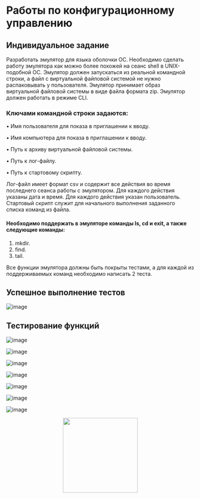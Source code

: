 # Работы по конфигурационному управлению
## Индивидуальное задание

Разработать эмулятор для языка оболочки ОС. Необходимо сделать работу эмулятора как можно более похожей на сеанс shell в UNIX-подобной ОС.
Эмулятор должен запускаться из реальной командной строки, а файл с виртуальной файловой системой не нужно распаковывать у пользователя.
Эмулятор принимает образ виртуальной файловой системы в виде файла формата zip. Эмулятор должен работать в режиме CLI.

### Ключами командной строки задаются:

  • Имя пользователя для показа в приглашении к вводу.
  
  • Имя компьютера для показа в приглашении к вводу.
  
  • Путь к архиву виртуальной файловой системы.
  
  • Путь к лог-файлу.
  
  • Путь к стартовому скрипту.
  
Лог-файл имеет формат csv и содержит все действия во время последнего сеанса работы с эмулятором. Для каждого действия указаны дата и время. Для каждого действия указан пользователь.
Стартовый скрипт служит для начального выполнения заданного списка команд из файла.

#### Необходимо поддержать в эмуляторе команды ls, cd и exit, а также следующие команды:

1. mkdir.
2. find.
3. tail.

Все функции эмулятора должны быть покрыты тестами, а для каждой из поддерживаемых команд необходимо написать 2 теста.

## Успешное выполнение тестов
![image](https://github.com/user-attachments/assets/96b011c6-efdb-4d61-86eb-d6bcbbfd85dc)

## Тестирование функций 
![image](https://github.com/user-attachments/assets/e333c3b1-ed96-456f-ad42-3c5cccc5eaf6)

![image](https://github.com/user-attachments/assets/e53012a8-541c-4b02-aa33-72b4aff490cd)

![image](https://github.com/user-attachments/assets/eca5ab23-09cb-4b77-9109-5332391dc256)

![image](https://github.com/user-attachments/assets/8d678adf-7e53-4773-9e13-4358cb3860d4)

![image](https://github.com/user-attachments/assets/6ed3792e-a877-474a-b5af-0434f6f1f454)

![image](https://github.com/user-attachments/assets/ad93e01b-c085-4b41-b97e-c5f63d947a81)

![image](https://github.com/user-attachments/assets/8e08bb81-f339-4267-84ef-1cdd41e4c84b)

<div id="header" align="center">
  <img src="https://i.giphy.com/media/v1.Y2lkPTc5MGI3NjExb2h0anFyeHZyaHI1anljYWdkYjl3cG56Z3UxNGhzZDhocnZwZHZ6dyZlcD12MV9pbnRlcm5hbF9naWZfYnlfaWQmY3Q9Zw/YITvqkRzjBb2KRklUw/giphy-downsized-large.gif" width="200"/>
</div>
